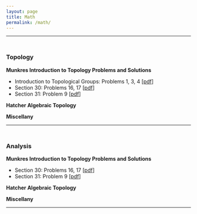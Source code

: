 ```yaml
---
layout: page
title: Math
permalink: /math/
---
```


---

<div class="divider" style="height:10px;"></div>

### Topology

**Munkres Introduction to Topology Problems and Solutions**

- Introduction to Topological Groups: Problems 1, 3, 4 [[pdf](./pdf/munkres_top_groups.pdf)]
- Section 30: Problems 16, 17 [[pdf](./pdf/munkres_30.pdf)]
- Section 31: Problem 9 [[pdf](./pdf/munkres_30.pdf)]

**Hatcher Algebraic Topology**

**Miscellany**

---

<div class="divider" style="height:10px;"></div>

### Analysis

**Munkres Introduction to Topology Problems and Solutions**

- Section 30: Problems 16, 17 [[pdf](./pdf/munkres_30.pdf)]
- Section 31: Problem 9 [[pdf](./pdf/munkres_30.pdf)]

**Hatcher Algebraic Topology**

**Miscellany**

---
